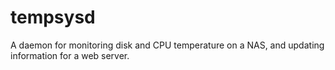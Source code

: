 # tempsysd
A daemon for monitoring disk and CPU temperature on a NAS, and updating information for a web server.
